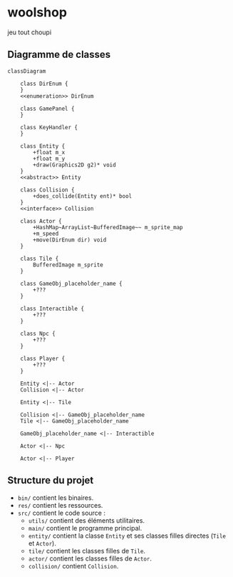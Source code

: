 # woolshop
jeu tout choupi

## Diagramme de classes
```mermaid
classDiagram
    
    class DirEnum {    
    }
    <<enumeration>> DirEnum

    class GamePanel {
    }
    
    class KeyHandler {
    }

    class Entity {
        +float m_x
        +float m_y
        +draw(Graphics2D g2)* void
    }
    <<abstract>> Entity

    class Collision {
        +does_collide(Entity ent)* bool
    }
    <<interface>> Collision

    class Actor {
        +HashMap~ArrayList~BufferedImage~~ m_sprite_map
        +m_speed
        +move(DirEnum dir) void
    }

    class Tile {
        BufferedImage m_sprite
    }

    class GameObj_placeholder_name {
        +???
    }

    class Interactible {
        +???
    }

    class Npc {
        +???
    }

    class Player {
        +???
    }

    Entity <|-- Actor
    Collision <|-- Actor

    Entity <|-- Tile

    Collision <|-- GameObj_placeholder_name
    Tile <|-- GameObj_placeholder_name

    GameObj_placeholder_name <|-- Interactible

    Actor <|-- Npc

    Actor <|-- Player
```

## Structure du projet
- `bin/` contient les binaires.
- `res/` contient les ressources.
- `src/` contient le code source :
    - `utils/` contient des éléments utilitaires.
    - `main/` contient le programme principal.
    - `entity/` contient la classe `Entity` et ses classes filles directes (`Tile` et `Actor`).
    - `tile/` contient les classes filles de `Tile`.
    - `actor/` contient les classes filles de `Actor`.
    - `collision/` contient `Collision`.

